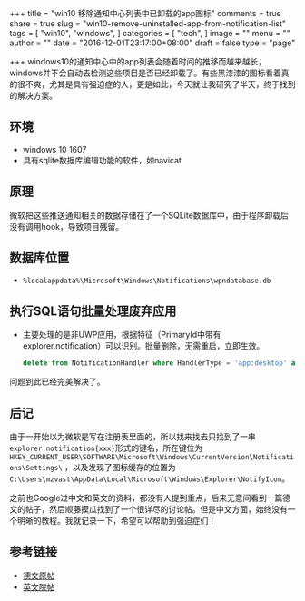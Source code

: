 +++
title = "win10 移除通知中心列表中已卸载的app图标"
comments = true
share = true
slug = "win10-remove-uninstalled-app-from-notification-list"
tags = [
  "win10",
  "windows",
]
categories = [
  "tech",
]
image = ""
menu = ""
author = ""
date = "2016-12-01T23:17:00+08:00"
draft = false
type = "page"

+++
windows10的通知中心中的app列表会随着时间的推移而越来越长，windows并不会自动去检测这些项目是否已经卸载了。有些黑漆漆的图标看着真的很不爽，尤其是具有强迫症的人，更是如此，今天就让我研究了半天，终于找到的解决方案。
<!--more-->

## 环境
- windows 10 1607
- 具有sqlite数据库编辑功能的软件，如navicat

## 原理
微软把这些推送通知相关的数据存储在了一个SQLite数据库中，由于程序卸载后没有调用hook，导致项目残留。

## 数据库位置
- `%localappdata%\Microsoft\Windows\Notifications\wpndatabase.db`

## 执行SQL语句批量处理废弃应用
- 主要处理的是非UWP应用，根据特征（PrimaryId中带有explorer.notification）可以识别。批量删除，无需重启，立即生效。

    ```sql
    delete from NotificationHandler where HandlerType = 'app:desktop' and  PrimaryId like '%explorer.notification%'
    ```
问题到此已经完美解决了。

## 后记
由于一开始以为微软是写在注册表里面的，所以找来找去只找到了一串`explorer.notification{xxx}`形式的键名，所在键位为`HKEY_CURRENT_USER\SOFTWARE\Microsoft\Windows\CurrentVersion\Notifications\Settings\`
，以及发现了图标缓存的位置为`C:\Users\mzvast\AppData\Local\Microsoft\Windows\Explorer\NotifyIcon`。

之前也Google过中文和英文的资料，都没有人提到重点，后来无意间看到一篇德文的帖子，然后顺藤摸瓜找到了一个很详尽的讨论帖。但是中文方面，始终没有一个明晰的教程。我就记录一下，希望可以帮助到强迫症们！

## 参考链接
- [德文原帖](https://www.deskmodder.de/wiki/index.php?title=Benachrichtigungen_und_Aktionen_Alte_Eintr%C3%A4ge_entfernen_l%C3%B6schen_Windows_10)
- [英文院帖](https://answers.microsoft.com/en-us/windows/forum/windows_10-other_settings/remove-an-uninstalled-app-from-the-notification/6cb57f86-23fd-4261-8922-e49f344095e5?page=9)